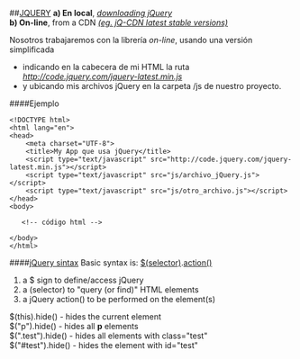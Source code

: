 ##[JQUERY](http://jquery.com/)
**a) En local**, [*downloading jQuery*](http://jquery.com/download/)  
**b) On-line**, from a CDN [*(eg. jQ-CDN latest stable versions)*](http://code.jquery.com/)  
  
Nosotros trabajaremos con la librería *on-line*, usando una versión simplificada
- indicando en la cabecera de mi HTML la ruta *http://code.jquery.com/jquery-latest.min.js*
- y ubicando mis archivos jQuery en la carpeta /js de nuestro proyecto.  
  
####Ejemplo
```[HTML]
<!DOCTYPE html>
<html lang="en">
<head>
    <meta charset="UTF-8">
    <title>My App que usa jQuery</title>
    <script type="text/javascript" src="http://code.jquery.com/jquery-latest.min.js"></script>
    <script type="text/javascript" src="js/archivo_jQuery.js"></script>
    <script type="text/javascript" src="js/otro_archivo.js"></script>
</head>
<body>
  
   <!-- código html -->
  
</body>
</html>
```
####[jQuery sintax](http://www.w3schools.com/jquery/jquery_syntax.asp)
Basic syntax is: [$(selector)](http://www.w3schools.com/jquery/jquery_selectors.asp).[action()](http://www.w3schools.com/jquery/jquery_ref_events.asp)  
1. a $ sign to define/access jQuery  
2. a (selector) to "query (or find)" HTML elements  
3. a jQuery action() to be performed on the element(s)  
  
$(this).hide() - hides the current element  
$("p").hide() - hides all **p** elements  
$(".test").hide() - hides all elements with class="test"  
$("#test").hide() - hides the element with id="test"  
  

